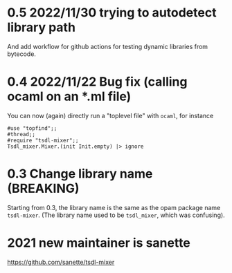 # 0.5 2022/11/30 trying to autodetect library path

And add workflow for github actions for testing dynamic libraries from
bytecode.

# 0.4 2022/11/22 Bug fix (calling ocaml on an *.ml file)

You can now (again) directly run a "toplevel file" with `ocaml`, for
instance

```
#use "topfind";;
#thread;;
#require "tsdl-mixer";;
Tsdl_mixer.Mixer.(init Init.empty) |> ignore
```

# 0.3 Change library name (BREAKING)

Starting from 0.3, the library name is the same as the opam package
name `tsdl-mixer`. (The library name used to be `tsdl_mixer`, which was
confusing).

# 2021 new maintainer is sanette
https://github.com/sanette/tsdl-mixer
